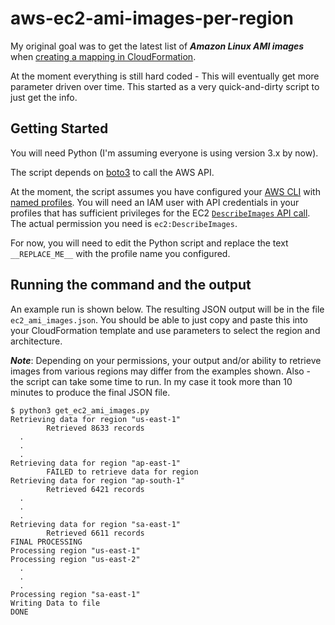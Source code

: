 # aws-ec2-ami-images-per-region

My original goal was to get the latest list of ___Amazon Linux AMI images___ when [creating a mapping in CloudFormation](https://docs.aws.amazon.com/AWSCloudFormation/latest/UserGuide/mappings-section-structure.html).

At the moment everything is still hard coded - This will eventually get more parameter driven over time. This started as a very quick-and-dirty script to just get the info.

## Getting Started

You will need Python (I'm assuming everyone is using version 3.x by now).

The script depends on [boto3](https://boto3.amazonaws.com/v1/documentation/api/latest/guide/quickstart.html) to call the AWS API.

At the moment, the script assumes you have configured your [AWS CLI](https://aws.amazon.com/cli/) with [named profiles](https://docs.aws.amazon.com/cli/latest/userguide/cli-configure-profiles.html). You will need an IAM user with API credentials in your profiles that has sufficient privileges for the EC2 [`DescribeImages` API call](https://docs.aws.amazon.com/AWSEC2/latest/APIReference/API_DescribeImages.html). The actual permission you need is `ec2:DescribeImages`.

For now, you will need to edit the Python script and replace the text `__REPLACE_ME__` with the profile name you configured.

## Running the command and the output

An example run is shown below. The resulting JSON output will be in the file `ec2_ami_images.json`. You should be able to just copy and paste this into your CloudFormation template and use parameters to select the region and architecture.

**_Note_**: Depending on your permissions, your output and/or ability to retrieve images from various regions may differ from the examples shown. Also - the script can take some time to run. In my case it took more than 10 minutes to produce the final JSON file.

```shell
$ python3 get_ec2_ami_images.py 
Retrieving data for region "us-east-1"
        Retrieved 8633 records
  .
  .
  .
Retrieving data for region "ap-east-1"
        FAILED to retrieve data for region
Retrieving data for region "ap-south-1"
        Retrieved 6421 records
  .
  .
  .
Retrieving data for region "sa-east-1"
        Retrieved 6611 records
FINAL PROCESSING
Processing region "us-east-1"
Processing region "us-east-2"
  .
  .
  .
Processing region "sa-east-1"
Writing Data to file
DONE
```


